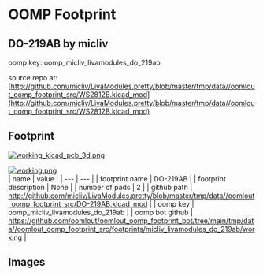 # OOMP Footprint  
## DO-219AB  by micliv  
  
oomp key: oomp_micliv_livamodules_do_219ab  
  
source repo at: [http://github.com/micliv/LivaModules.pretty/blob/master/tmp/data//oomlout_oomp_footprint_src/WS2812B.kicad_mod](http://github.com/micliv/LivaModules.pretty/blob/master/tmp/data//oomlout_oomp_footprint_src/WS2812B.kicad_mod)  
## Footprint  
  
[![working_kicad_pcb_3d.png](working_kicad_pcb_3d_600.png)](working_kicad_pcb_3d.png)  
  
[![working.png](working_600.png)](working.png)  
| name | value | 
| --- | --- | 
| footprint name | DO-219AB | 
| footprint description | None | 
| number of pads | 2 | 
| github path | http://github.com/micliv/LivaModules.pretty/blob/master/tmp/data//oomlout_oomp_footprint_src/DO-219AB.kicad_mod | 
| oomp key | oomp_micliv_livamodules_do_219ab | 
| oomp bot github | https://github.com/oomlout/oomlout_oomp_footprint_bot/tree/main/tmp/data//oomlout_oomp_footprint_src/footprints/micliv_livamodules_do_219ab/working | 
## Images  
